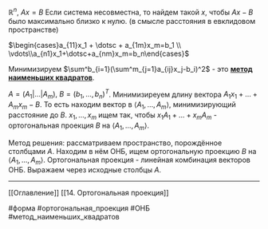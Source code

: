 $\mathbb{R}^n,\ Ax=B$
Если система несовместна, то найдем такой $x$, чтобы $Ax-B$ было максимально близко к нулю. (в смысле расстояния в евклидовом пространстве)

$\begin{cases}a_{11}x_1 + \dotsc + a_{1m}x_m=b_1 \\ \vdots\\a_{n1}x_1+\dotsc+a_{nm}x_m=b_n\end{cases}$

Минимизируем $\sum^b_{i=1}(\sum^m_{j=1}a_{ij}x_j-b_i)^2$ - это <ins>**метод наименьших квадратов**</ins>.

$A = (A_1|\dotsc|A_m),\ B= (b_1,\dotsc,b_n)^T$.
Минимизиреуем длину вектора $A_1x_1 + \dotsc + A_mx_m - B$.
То есть находим вектор в $\langle A_1,\dotsc,A_m\rangle$, минимизирующий расстояние до $B$.
$x_1,\dotsc, x_m$ ищем так, чтобы $x_1A_1 + \dotsc + x_mA_m$ - ортогональная проекция $B$ на $\langle A_1,\dotsc,A_m\rangle$.

Метод решения: рассматриваем пространство, порождённое столбцами $A$. Находим в нём ОНБ, ищем ортогональную проекцию $B$ на $\langle A_1,\dotsc,A_m\rangle$.
Ортогональная проекция - линейная комбинация векторов ОНБ. Выражаем через исходные столбцы $A$.

---
[[Оглавление]]
[[14. Ортогональная проекция]]

#форма 
#ортогональная_проекция 
#ОНБ 
#метод_наименьших_квадратов
